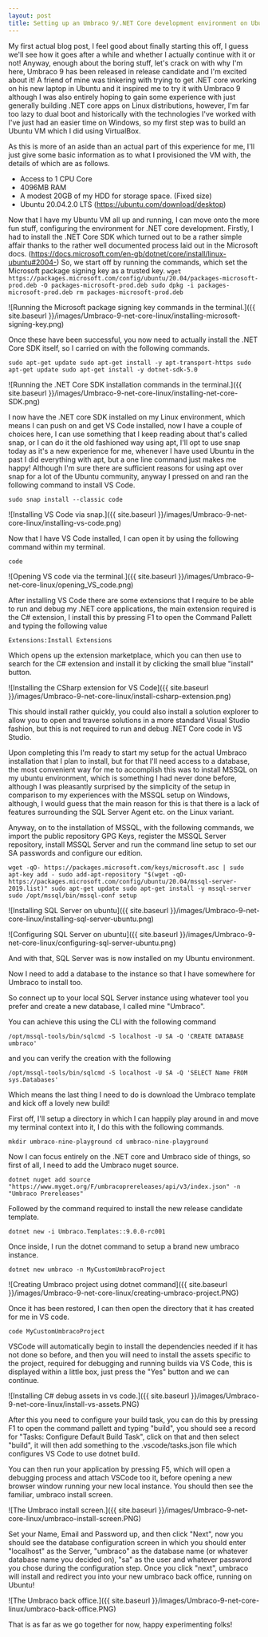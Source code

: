 ```yaml
---
layout: post
title: Setting up an Umbraco 9/.NET Core development environment on Ubuntu
---
```


My first actual blog post, I feel good about finally starting this off, I guess we'll see how it goes after a while and whether I actually continue with it or not! Anyway, enough about the boring stuff, let's crack on with why I'm here, Umbraco 9 has been released in release candidate and I'm excited about it! A friend of mine was tinkering with trying to get .NET core working on his new laptop in Ubuntu and it inspired me to try it with Umbraco 9 although I was also entirely hoping to gain some experience with just generally building .NET core apps on Linux distributions, however, I'm far too lazy to dual boot and historically with the technologies I've worked with I've just had an easier time on Windows, so my first step was to build an Ubuntu VM which I did using VirtualBox.

As this is more of an aside than an actual part of this experience for me, I'll just give some basic information as to what I provisioned the VM with, the details of which are as follows.

* Access to 1 CPU Core
* 4096MB RAM
* A modest 20GB of my HDD for storage space. (Fixed size)
* Ubuntu 20.04.2.0 LTS (https://ubuntu.com/download/desktop)

Now that I have my Ubuntu VM all up and running, I can move onto the more fun stuff, configuring the environment for .NET core development. Firstly, I had to install the .NET Core SDK which turned out to be a rather simple affair thanks to the rather well documented process laid out in the Microsoft docs. (https://docs.microsoft.com/en-gb/dotnet/core/install/linux-ubuntu#2004-) So, we start off by running the commands, which set the Microsoft package signing key as a trusted key.
``
wget https://packages.microsoft.com/config/ubuntu/20.04/packages-microsoft-prod.deb -O packages-microsoft-prod.deb
sudo dpkg -i packages-microsoft-prod.deb
rm packages-microsoft-prod.deb
``

![Running the Microsoft package signing key commands in the terminal.]({{ site.baseurl }}/images/Umbraco-9-net-core-linux/installing-microsoft-signing-key.png)

Once these have been successful, you now need to actually install the .NET Core SDK itself, so I carried on with the following commands.

``
sudo apt-get update
sudo apt-get install -y apt-transport-https
sudo apt-get update
sudo apt-get install -y dotnet-sdk-5.0
``

![Running the .NET Core SDK installation commands in the terminal.]({{ site.baseurl }}/images/Umbraco-9-net-core-linux/installing-net-core-SDK.png)

I now have the .NET core SDK installed on my Linux environment, which means I can push on and get VS Code installed, now I have a couple of choices here, I can use something that I keep reading about that's called snap, or I can do it the old fashioned way using apt, I'll opt to use snap today as it's a new experience for me, whenever I have used Ubuntu in the past I did everything with apt, but a one line command just makes me happy! Although I'm sure there are sufficient reasons for using apt over snap for a lot of the Ubuntu community, anyway I pressed on and ran the following command to install VS Code.

``
sudo snap install --classic code
``

![Installing VS Code via snap.]({{ site.baseurl }}/images/Umbraco-9-net-core-linux/installing-vs-code.png)

Now that I have VS Code installed, I can open it by using the following command within my terminal.

``
code
``

![Opening VS code via the terminal.]({{ site.baseurl }}/images/Umbraco-9-net-core-linux/opening_VS_code.png)

After installing VS Code there are some extensions that I require to be able to run and debug my .NET core applications, the main extension required is the C# extension, I install this by pressing F1 to open the Command Pallett and typing the following value

``
Extensions:Install Extensions
``

Which opens up the extension marketplace, which you can then use to search for the C# extension and install it by clicking the small blue "install" button.

![Installing the CSharp extension for VS Code]({{ site.baseurl }}/images/Umbraco-9-net-core-linux/install-csharp-extension.png)

This should install rather quickly, you could also install a solution explorer to allow you to open and traverse solutions in a more standard Visual Studio fashion, but this is not required to run and debug .NET Core code in VS Studio.

Upon completing this I'm ready to start my setup for the actual Umbraco installation that I plan to install, but for that I'll need access to a database, the most convenient way for me to accomplish this was to install MSSQL on my ubuntu environment, which is something I had never done before, although I was pleasantly surprised by the simplicity of the setup in comparison to my experiences with the MSSQL setup on Windows, although, I would guess that the main reason for this is that there is a lack of features surrounding the SQL Server Agent etc. on the Linux variant.

Anyway, on to the installation of MSSQL, with the following commands, we import the public repository GPG Keys, register the MSSQL Server repository, install MSSQL Server and run the command line setup to set our SA passwords and configure our edition.

``
wget -qO- https://packages.microsoft.com/keys/microsoft.asc | sudo apt-key add -
sudo add-apt-repository "$(wget -qO- https://packages.microsoft.com/config/ubuntu/20.04/mssql-server-2019.list)"
sudo apt-get update
sudo apt-get install -y mssql-server
sudo /opt/mssql/bin/mssql-conf setup
``

![Installing SQL Server on ubuntu]({{ site.baseurl }}/images/Umbraco-9-net-core-linux/installing-sql-server-ubuntu.png)

![Configuring SQL Server on ubuntu]({{ site.baseurl }}/images/Umbraco-9-net-core-linux/configuring-sql-server-ubuntu.png)

And with that, SQL Server was is now installed on my Ubuntu environment.

Now I need to add a database to the instance so that I have somewhere for Umbraco to install too.

So connect up to your local SQL Server instance using whatever tool you prefer and create a new database, I called mine "Umbraco".

You can achieve this using the CLI with the following command

``
/opt/mssql-tools/bin/sqlcmd -S localhost -U SA -Q 'CREATE DATABASE umbraco'
``

and you can verify the creation with the following

``
/opt/mssql-tools/bin/sqlcmd -S localhost -U SA -Q 'SELECT Name FROM sys.Databases'
``

Which means the last thing I need to do is download the Umbraco template and kick off a lovely new build!

First off, I'll setup a directory in which I can happily play around in and move my terminal context into it, I do this with the following commands.

``
mkdir umbraco-nine-playground
cd umbraco-nine-playground
``

Now I can focus entirely on the .NET core and Umbraco side of things, so first of all, I need to add the Umbraco nuget source.

``
dotnet nuget add source "https://www.myget.org/F/umbracoprereleases/api/v3/index.json" -n "Umbraco Prereleases"
``

Followed by the command required to install the new release candidate template.

``
dotnet new -i Umbraco.Templates::9.0.0-rc001
``

Once inside, I run the dotnet command to setup a brand new umbraco instance.

``
dotnet new umbraco -n MyCustomUmbracoProject
``

![Creating Umbraco project using dotnet command]({{ site.baseurl }}/images/Umbraco-9-net-core-linux/creating-umbraco-project.PNG)

Once it has been restored, I can then open the directory that it has created for me in VS code.

``
code MyCustomUmbracoProject
``

VSCode will automatically begin to install the dependencies needed if it has not done so before, and then you will need to install the assets specific to the project, required for debugging and running builds via VS Code, this is displayed within a little box, just press the "Yes" button and we can continue.

![Installing C# debug assets in vs code.]({{ site.baseurl }}/images/Umbraco-9-net-core-linux/install-vs-assets.PNG)

After this you need to configure your build task, you can do this by pressing F1 to open the command pallett and typing "build", you should see a record for "Tasks: Configure Default Build Task", click on that and then select "build", it will then add something to the .vscode/tasks.json file which configures VS Code to use dotnet build.

You can then run your application by pressing F5, which will open a debugging process and attach VSCode too it, before opening a new browser window running your new local instance. You should then see the familiar, umbraco install screen.

![The Umbraco install screen.]({{ site.baseurl }}/images/Umbraco-9-net-core-linux/umbraco-install-screen.PNG)

Set your Name, Email and Password up, and then click "Next", now you should see the database configuration screen in which you should enter "localhost" as the Server, "umbraco" as the database name (or whatever database name you decided on), "sa" as the user and whatever password you chose during the configuration step.
Once you click "next", umbraco will install and redirect you into your new umbraco back office, running on Ubuntu!

![The Umbraco back office.]({{ site.baseurl }}/images/Umbraco-9-net-core-linux/umbraco-back-office.PNG)

That is as far as we go together for now, happy experimenting folks!
